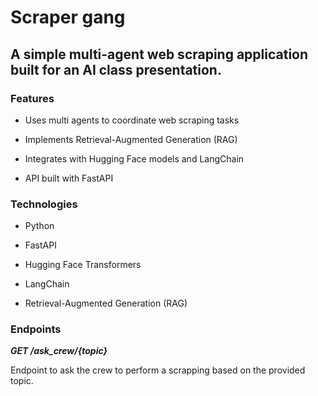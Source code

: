 
# Scraper gang
## A simple multi-agent web scraping application built for an AI class presentation.

### Features
- Uses multi agents to coordinate web scraping tasks

- Implements Retrieval-Augmented Generation (RAG)

- Integrates with Hugging Face models and LangChain

- API built with FastAPI

### Technologies
- Python

- FastAPI

- Hugging Face Transformers

- LangChain

- Retrieval-Augmented Generation (RAG)


### Endpoints

***GET /ask_crew/{topic}***

 Endpoint to ask the crew to perform a scrapping based on the provided topic.

 
